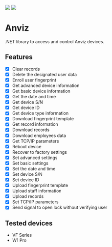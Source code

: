 <a href="https://www.nuget.org/packages/Anviz.SDK"><img src="https://ci.appveyor.com/api/projects/status/hn2yilm9xl66d2yc?svg=true"></a> <a href="https://www.nuget.org/packages/Anviz.SDK"><img src="https://img.shields.io/nuget/v/anviz.sdk.svg?style=flat"></a>

# Anviz

.NET library to access and control Anviz devices.

Features 
----------------

- [x] Clear records
- [x] Delete the designated user data
- [x] Enroll user fingerprint 
- [x] Get advanced device information
- [x] Get basic device information
- [x] Get the date and time 
- [x] Get device S/N
- [x] Get device ID
- [x] Get device type information
- [x] Download fingerprint template
- [x] Get record information
- [x] Download records
- [x] Download employees data
- [x] Get TCP/IP parameters
- [x] Reboot device
- [x] Recover to factory settings
- [x] Set advanced settings
- [x] Set basic settings
- [x] Set the date and time
- [x] Set device S/N
- [x] Set device ID
- [x] Upload fingerprint template
- [x] Upload staff information
- [x] Upload records
- [x] Set TCP/IP parameters
- [x] Send signal to open lock without verifying user

Tested devices
--------

 - VF Series
 - W1 Pro
